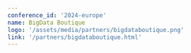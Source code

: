 ```yaml
---
conference_id: '2024-europe'
name: BigData Boutique
logo: '/assets/media/partners/bigdataboutique.png'
link: '/partners/bigdataboutique.html'
---
```


